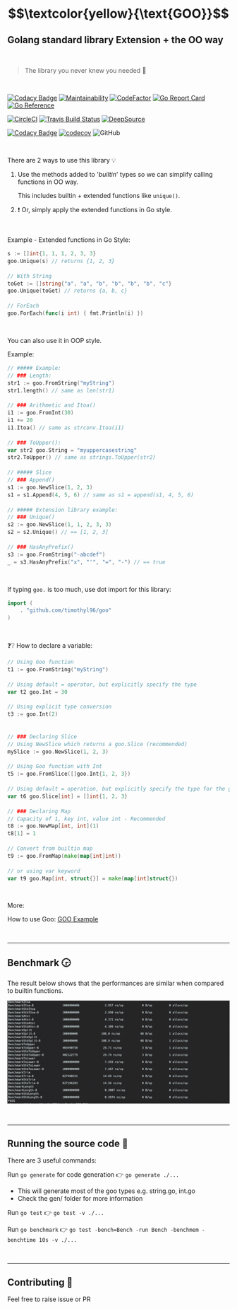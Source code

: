 # $$\textcolor{yellow}{\text{GOO}}$$

## **G**olang standard library Extension + the **OO** way

<br>

> The library you never knew you needed :speak_no_evil:

<br>

[![Codacy Badge](https://app.codacy.com/project/badge/Grade/26b98e19151f471fbd3729dbbe56c2d8)](https://www.codacy.com/gh/TimothyL96/goo/dashboard?utm_source=github.com&amp;utm_medium=referral&amp;utm_content=TimothyL96/goo&amp;utm_campaign=Badge_Grade)
[![Maintainability](https://api.codeclimate.com/v1/badges/bbc9b7ccb927732ec239/maintainability)](https://codeclimate.com/github/TimothyL96/goo/maintainability)
[![CodeFactor](https://www.codefactor.io/repository/github/timothyl96/goo/badge)](https://www.codefactor.io/repository/github/timothyl96/goo)
[![Go Report Card](https://goreportcard.com/badge/github.com/timothyl96/goo)](https://goreportcard.com/report/github.com/timothyl96/goo)
[![Go Reference](https://pkg.go.dev/badge/github.com/timothyl96/goo.svg)](https://pkg.go.dev/github.com/timothyl96/goo#section-documentation)

[![CircleCI](https://img.shields.io/circleci/build/github/TimothyL96/goo?label=circleci&logo=circleci)](https://dl.circleci.com/status-badge/redirect/gh/TimothyL96/goo/tree/master)
[![Travis Build Status](https://img.shields.io/travis/com/TimothyL96/goo?logo=travis&label=travis-ci)](https://app.travis-ci.com/TimothyL96/goo)
[![DeepSource](https://deepsource.io/gh/TimothyL96/goo.svg/?label=active+issues&show_trend=true&token=lc6AhgyQ_EjizXaVrr2ehW_K)](https://deepsource.io/gh/TimothyL96/goo/?ref=repository-badge)

[![Codacy Badge](https://app.codacy.com/project/badge/Coverage/26b98e19151f471fbd3729dbbe56c2d8)](https://www.codacy.com/gh/TimothyL96/goo/dashboard?utm_source=github.com&utm_medium=referral&utm_content=TimothyL96/goo&utm_campaign=Badge_Coverage)
[![codecov](https://codecov.io/gh/TimothyL96/goo/branch/master/graph/badge.svg?token=o61pQVm2m9)](https://codecov.io/gh/TimothyL96/goo)
![GitHub](https://img.shields.io/github/license/TimothyL96/goo)

<br>

There are 2 ways to use this library :bulb:

1. Use the methods added to '_builtin_' types so we can simplify calling functions in OO way.

    This includes builtin + extended functions like `unique()`.

 2. :exclamation: Or, simply apply the extended functions in Go style.

<br>

Example - Extended functions in Go Style:

```Go
s := []int{1, 1, 1, 2, 3, 3}
goo.Unique(s) // returns {1, 2, 3}

// With String
toGet := []string{"a", "a", "b", "b", "b", "b", "c"}
goo.Unique(toGet) // returns {a, b, c}

// ForEach
goo.ForEach(func(i int) { fmt.Println(i) })
```

<br>

You can also use it in OOP style.

Example:

```Go
// ##### Example:
// ### Length:
str1 := goo.FromString("myString")
str1.length() // same as len(str1)

// ### Arithmetic and Itoa()
i1 := goo.FromInt(30)
i1 += 20
i1.Itoa() // same as strconv.Itoa(i1)

// ### ToUpper():
var str2 goo.String = "myuppercasestring"
str2.ToUpper() // same as strings.ToUpper(str2)

// ##### Slice
// ### Append()
s1 := goo.NewSlice(1, 2, 3)
s1 = s1.Append(4, 5, 6) // same as s1 = append(s1, 4, 5, 6)

// ##### Extension library example:
// ### Unique()
s2 := goo.NewSlice(1, 1, 2, 3, 3)
s2 = s2.Unique() // == [1, 2, 3]

// ### HasAnyPrefix()
s3 := goo.FromString("-abcdef")
_ = s3.HasAnyPrefix("x", "'", "=", "-") // == true

```

<br>

If typing `goo.` is too much, use dot import for this library:

```Go
import (
	. "github.com/timothyl96/goo"
)
```

<br>

:question::grey_question: How to declare a variable:

```Go
// Using Goo function
t1 := goo.FromString("myString")

// Using default = operator, but explicitly specify the type
var t2 goo.Int = 30

// Using explicit type conversion
t3 := goo.Int(2) 


// ### Declaring Slice
// Using NewSlice which returns a goo.Slice (recommended)
mySlice := goo.NewSlice(1, 2, 3)

// Using Goo function with Int
t5 := goo.FromSlice([]goo.Int{1, 2, 3})

// Using default = operation, but explicitly specify the type for the generic
var t6 goo.Slice[int] = []int{1, 2, 3}

// ### Declaring Map
// Capacity of 1, key int, value int - Recommended
t8 := goo.NewMap[int, int](1)
t8[1] = 1

// Convert from builtin map
t9 := goo.FromMap(make(map[int]int))

// or using var keyword
var t9 goo.Map[int, struct{}] = make(map[int]struct{})
```

<br>

More:

How to use Goo:
[GOO Example](https://github.com/TimothyL96/goo-example)

<br>

---  

## <b>Benchmark</b> :clock330:

The result below shows that the performances are similar when compared to builtin functions.

![Benchmarking result](https://github.com/TimothyL96/goo/blob/master/images/benchmark.jpg?raw=true)

<br>

---  

## <b>Running the source code</b> :runner:

There are 3 useful commands: 

Run `go generate` for code generation :point_right: `go generate ./...`
    
- This will generate most of the goo types e.g. string.go, int.go
- Check the gen/ folder for more information

Run `go test` :point_right: `go test -v ./...`

Run `go benchmark` :point_right: `go test -bench=Bench -run Bench -benchmem -benchtime 10s -v ./...`

<br>

---  

## <b>Contributing</b> :memo:
Feel free to raise issue or PR
